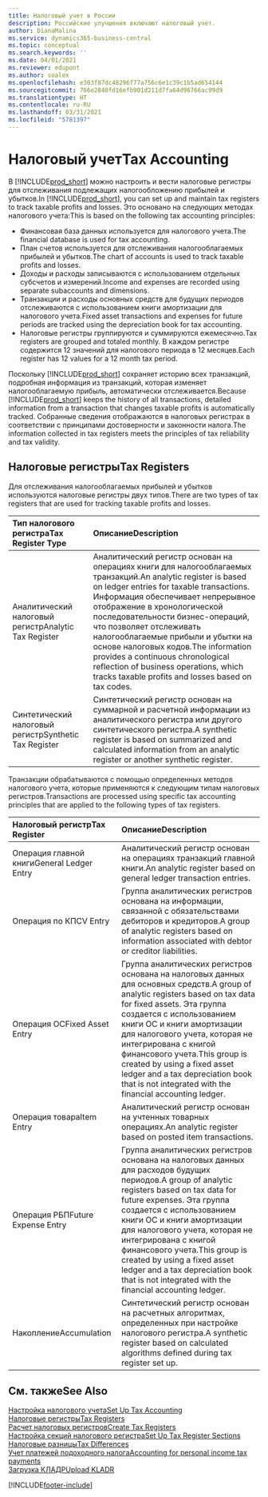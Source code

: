 ```yaml
---
title: Налоговый учет в России
description: Российские улучшения включают налоговый учет.
author: DianaMalina
ms.service: dynamics365-business-central
ms.topic: conceptual
ms.search.keywords: ''
ms.date: 04/01/2021
ms.reviewer: edupont
ms.author: soalex
ms.openlocfilehash: e303f87dc48296f77a756c6e1c39c1b5ad654144
ms.sourcegitcommit: 766e2840fd16efb901d211d7fa64d96766ac99d9
ms.translationtype: HT
ms.contentlocale: ru-RU
ms.lasthandoff: 03/31/2021
ms.locfileid: "5781397"
---
```

# <a name="tax-accounting"></a><span data-ttu-id="54dfa-103">Налоговый учет</span><span class="sxs-lookup"><span data-stu-id="54dfa-103">Tax Accounting</span></span>

<span data-ttu-id="54dfa-104">В [!INCLUDE[prod_short](../../includes/prod_short.md)] можно настроить и вести налоговые регистры для отслеживания подлежащих налогообложению прибылей и убытков.</span><span class="sxs-lookup"><span data-stu-id="54dfa-104">In [!INCLUDE[prod_short](../../includes/prod_short.md)], you can set up and maintain tax registers to track taxable profits and losses.</span></span> <span data-ttu-id="54dfa-105">Это основано на следующих методах налогового учета:</span><span class="sxs-lookup"><span data-stu-id="54dfa-105">This is based on the following tax accounting principles:</span></span>

- <span data-ttu-id="54dfa-106">Финансовая база данных используется для налогового учета.</span><span class="sxs-lookup"><span data-stu-id="54dfa-106">The financial database is used for tax accounting.</span></span>
- <span data-ttu-id="54dfa-107">План счетов используется для отслеживания налогооблагаемых прибылей и убытков.</span><span class="sxs-lookup"><span data-stu-id="54dfa-107">The chart of accounts is used to track taxable profits and losses.</span></span>
- <span data-ttu-id="54dfa-108">Доходы и расходы записываются с использованием отдельных субсчетов и измерений.</span><span class="sxs-lookup"><span data-stu-id="54dfa-108">Income and expenses are recorded using separate subaccounts and dimensions.</span></span>
- <span data-ttu-id="54dfa-109">Транзакции и расходы основных средств для будущих периодов отслеживаются с использованием книги амортизации для налогового учета.</span><span class="sxs-lookup"><span data-stu-id="54dfa-109">Fixed asset transactions and expenses for future periods are tracked using the depreciation book for tax accounting.</span></span>
- <span data-ttu-id="54dfa-110">Налоговые регистры группируются и суммируются ежемесячно.</span><span class="sxs-lookup"><span data-stu-id="54dfa-110">Tax registers are grouped and totaled monthly.</span></span> <span data-ttu-id="54dfa-111">В каждом регистре содержится 12 значений для налогового периода в 12 месяцев.</span><span class="sxs-lookup"><span data-stu-id="54dfa-111">Each register has 12 values for a 12 month tax period.</span></span> 

<span data-ttu-id="54dfa-112">Поскольку [!INCLUDE[prod_short](../../includes/prod_short.md)] сохраняет историю всех транзакций, подробная информация из транзакций, которая изменяет налогооблагаемую прибыль, автоматически отслеживается.</span><span class="sxs-lookup"><span data-stu-id="54dfa-112">Because [!INCLUDE[prod_short](../../includes/prod_short.md)] keeps the history of all transactions, detailed information from a transaction that changes taxable profits is automatically tracked.</span></span> <span data-ttu-id="54dfa-113">Собранные сведения отображаются в налоговых регистрах в соответствии с принципами достоверности и законности налога.</span><span class="sxs-lookup"><span data-stu-id="54dfa-113">The information collected in tax registers meets the principles of tax reliability and tax validity.</span></span>

## <a name="tax-registers"></a><span data-ttu-id="54dfa-114">Налоговые регистры</span><span class="sxs-lookup"><span data-stu-id="54dfa-114">Tax Registers</span></span>

<span data-ttu-id="54dfa-115">Для отслеживания налогооблагаемых прибылей и убытков используются налоговые регистры двух типов.</span><span class="sxs-lookup"><span data-stu-id="54dfa-115">There are two types of tax registers that are used for tracking taxable profits and losses.</span></span> 

| <span data-ttu-id="54dfa-116">Тип налогового регистра</span><span class="sxs-lookup"><span data-stu-id="54dfa-116">Tax Register Type</span></span>      | <span data-ttu-id="54dfa-117">Описание</span><span class="sxs-lookup"><span data-stu-id="54dfa-117">Description</span></span>                                                  |
| :--------------------- | :----------------------------------------------------------- |
| <span data-ttu-id="54dfa-118">Аналитический налоговый регистр</span><span class="sxs-lookup"><span data-stu-id="54dfa-118">Analytic Tax Register</span></span>  | <span data-ttu-id="54dfa-119">Аналитический регистр основан на операциях книги для налогооблагаемых транзакций.</span><span class="sxs-lookup"><span data-stu-id="54dfa-119">An analytic register is based on ledger entries for taxable transactions.</span></span> <span data-ttu-id="54dfa-120">Информация обеспечивает непрерывное отображение в хронологической последовательности бизнес-операций, что позволяет отслеживать налогооблагаемые прибыли и убытки на основе налоговых кодов.</span><span class="sxs-lookup"><span data-stu-id="54dfa-120">The information provides a continuous chronological reflection of business operations, which tracks taxable profits and losses based on tax codes.</span></span> |
| <span data-ttu-id="54dfa-121">Синтетический налоговый регистр</span><span class="sxs-lookup"><span data-stu-id="54dfa-121">Synthetic Tax Register</span></span> | <span data-ttu-id="54dfa-122">Синтетический регистр основан на суммарной и расчетной информации из аналитического регистра или другого синтетического регистра.</span><span class="sxs-lookup"><span data-stu-id="54dfa-122">A synthetic register is based on summarized and calculated information from an analytic register or another synthetic register.</span></span> |

<span data-ttu-id="54dfa-123">Транзакции обрабатываются с помощью определенных методов налогового учета, которые применяются к следующим типам налоговых регистров.</span><span class="sxs-lookup"><span data-stu-id="54dfa-123">Transactions are processed using specific tax accounting principles that are applied to the following types of tax registers.</span></span> 

| <span data-ttu-id="54dfa-124">Налоговый регистр</span><span class="sxs-lookup"><span data-stu-id="54dfa-124">Tax Register</span></span>         | <span data-ttu-id="54dfa-125">Описание</span><span class="sxs-lookup"><span data-stu-id="54dfa-125">Description</span></span>                                                  |
| :------------------- | :----------------------------------------------------------- |
| <span data-ttu-id="54dfa-126">Операция главной книги</span><span class="sxs-lookup"><span data-stu-id="54dfa-126">General Ledger Entry</span></span> | <span data-ttu-id="54dfa-127">Аналитический регистр основан на операциях транзакций главной книги.</span><span class="sxs-lookup"><span data-stu-id="54dfa-127">An analytic register based on general ledger transaction entries.</span></span> |
| <span data-ttu-id="54dfa-128">Операция по КП</span><span class="sxs-lookup"><span data-stu-id="54dfa-128">CV Entry</span></span>             | <span data-ttu-id="54dfa-129">Группа аналитических регистров основана на информации, связанной с обязательствами дебиторов и кредиторов.</span><span class="sxs-lookup"><span data-stu-id="54dfa-129">A group of analytic registers based on information associated with debtor or creditor liabilities.</span></span> |
| <span data-ttu-id="54dfa-130">Операция ОС</span><span class="sxs-lookup"><span data-stu-id="54dfa-130">Fixed Asset Entry</span></span>    | <span data-ttu-id="54dfa-131">Группа аналитических регистров основана на налоговых данных для основных средств.</span><span class="sxs-lookup"><span data-stu-id="54dfa-131">A group of analytic registers based on tax data for fixed assets.</span></span> <span data-ttu-id="54dfa-132">Эта группа создается с использованием книги ОС и книги амортизации для налогового учета, которая не интегрирована с книгой финансового учета.</span><span class="sxs-lookup"><span data-stu-id="54dfa-132">This group is created by using a fixed asset ledger and a tax depreciation book that is not integrated with the financial accounting ledger.</span></span> |
| <span data-ttu-id="54dfa-133">Операция товара</span><span class="sxs-lookup"><span data-stu-id="54dfa-133">Item Entry</span></span>           | <span data-ttu-id="54dfa-134">Аналитический регистр основан на учтенных товарных операциях.</span><span class="sxs-lookup"><span data-stu-id="54dfa-134">An analytic register based on posted item transactions.</span></span>      |
| <span data-ttu-id="54dfa-135">Операция РБП</span><span class="sxs-lookup"><span data-stu-id="54dfa-135">Future Expense Entry</span></span> | <span data-ttu-id="54dfa-136">Группа аналитических регистров основана на налоговых данных для расходов будущих периодов.</span><span class="sxs-lookup"><span data-stu-id="54dfa-136">A group of analytic registers based on tax data for future expenses.</span></span> <span data-ttu-id="54dfa-137">Эта группа создается с использованием книги ОС и книги амортизации для налогового учета, которая не интегрирована с книгой финансового учета.</span><span class="sxs-lookup"><span data-stu-id="54dfa-137">This group is created by using a fixed asset ledger and a tax depreciation book that is not integrated with the financial accounting ledger.</span></span> |
| <span data-ttu-id="54dfa-138">Накопление</span><span class="sxs-lookup"><span data-stu-id="54dfa-138">Accumulation</span></span>         | <span data-ttu-id="54dfa-139">Синтетический регистр основан на расчетных алгоритмах, определенных при настройке налогового регистра.</span><span class="sxs-lookup"><span data-stu-id="54dfa-139">A synthetic register based on calculated algorithms defined during tax register set up.</span></span> |


## <a name="see-also"></a><span data-ttu-id="54dfa-140">См. также</span><span class="sxs-lookup"><span data-stu-id="54dfa-140">See Also</span></span>

[<span data-ttu-id="54dfa-141">Настройка налогового учета</span><span class="sxs-lookup"><span data-stu-id="54dfa-141">Set Up Tax Accounting</span></span>](How-to-Set-Up-Tax-Accounting.md)  
[<span data-ttu-id="54dfa-142">Налоговые регистры</span><span class="sxs-lookup"><span data-stu-id="54dfa-142">Tax Registers</span></span>](Tax-Registers.md)  
[<span data-ttu-id="54dfa-143">Расчет налоговых регистров</span><span class="sxs-lookup"><span data-stu-id="54dfa-143">Create Tax Registers</span></span>](How-to-Create-Tax-Registers.md)  
[<span data-ttu-id="54dfa-144">Настройка секций налогового регистра</span><span class="sxs-lookup"><span data-stu-id="54dfa-144">Set Up Tax Register Sections</span></span>](How-to-Set-Up-Tax-Register-Sections.md)  
[<span data-ttu-id="54dfa-145">Налоговые разницы</span><span class="sxs-lookup"><span data-stu-id="54dfa-145">Tax Differences</span></span>](Tax-Differences.md)  
[<span data-ttu-id="54dfa-146">Учет платежей подоходного налога</span><span class="sxs-lookup"><span data-stu-id="54dfa-146">Accounting for personal income tax payments</span></span>](Accounting-for-personal-income-tax-payments.md)  
[<span data-ttu-id="54dfa-147">Загрузка КЛАДР</span><span class="sxs-lookup"><span data-stu-id="54dfa-147">Upload KLADR</span></span>](Upload-KLADR.md)  


[!INCLUDE[footer-include](../../includes/footer-banner.md)]